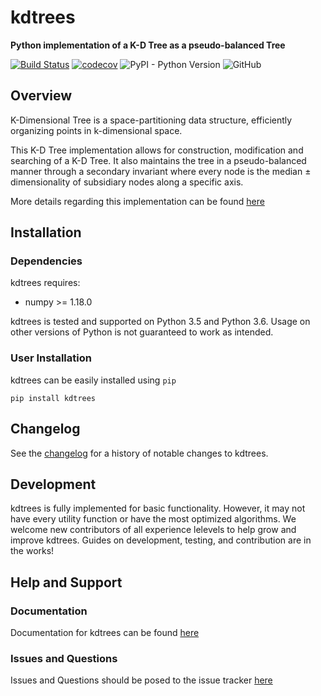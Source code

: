 # kdtrees
**Python implementation of a K-D Tree as a pseudo-balanced Tree**

[![Build Status](https://travis-ci.com/paradoxysm/kdtrees.svg?branch=master)](https://travis-ci.com/paradoxysm/kdtrees)
[![codecov](https://codecov.io/gh/paradoxysm/kdtrees/branch/master/graph/badge.svg)](https://codecov.io/gh/paradoxysm/kdtrees)
![PyPI - Python Version](https://img.shields.io/pypi/pyversions/kdtrees)
![GitHub](https://img.shields.io/github/license/paradoxysm/kdtrees?color=blue)

## Overview

K-Dimensional Tree is a space-partitioning data structure, efficiently organizing points in k-dimensional space.

This K-D Tree implementation allows for construction, modification and searching of a K-D Tree. It also maintains the tree in a pseudo-balanced manner through a secondary invariant where every node is the median ± dimensionality of subsidiary nodes along a specific axis.

More details regarding this implementation can be found [here](https://github.com/paradoxysm/kdtrees/tree/master/doc)

## Installation

### Dependencies

kdtrees requires:
- numpy >= 1.18.0

kdtrees is tested and supported on Python 3.5 and Python 3.6. Usage on other versions of Python is not guaranteed to work as intended.

### User Installation

kdtrees can be easily installed using ```pip```

```
pip install kdtrees
```

## Changelog

See the [changelog](https://github.com/paradoxysm/kdtrees/tree/master/CHANGES.md) for a history of notable changes to kdtrees.

## Development

kdtrees is fully implemented for basic functionality. However, it may not have every utility function or have the most optimized algorithms. We welcome new contributors of all experience lelevels to help grow and improve kdtrees. Guides on development, testing, and contribution are in the works!

## Help and Support

### Documentation

Documentation for kdtrees can be found [here](https://github.com/paradoxysm/kdtrees/tree/master/doc)

### Issues and Questions

Issues and Questions should be posed to the issue tracker [here](https://github.com/paradoxysm/kdtrees/issues)
